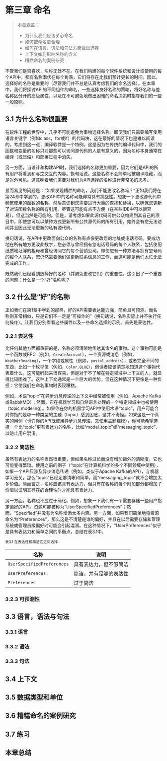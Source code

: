 # 第三章 命名

> 本章涵盖：
> - 为什么我们应该关心命名
> - 如何使命名更合理
> - 如何在语言、语法和句法方面做出选择
> - 上下文如何影响名称的含义
> - 糟糕命名的案例研究

不管我们是否喜欢，名称无处不在。在我们构建的每个软件系统和设计或使用的每个API中，都有名称潜伏在每个角落，它们将存在比我们预计更长的时间。因此，选择好的名称是重要的（尽管我们并不总是认真考虑我们的命名选择）。在本章中，我们将探讨API的不同组件的命名，一些选择良好名称的策略，将好名称与差名称区分开的高级属性，以及在不可避免地做出困难的命名决策时指导我们的一些一般原则。

## 3.1 为什么名称很重要

在软件工程的世界中，几乎不可能避免为事物选择名称。即便我们只需要编写使用语言关键字（例如class，for或if）的代码块，这在最好的情况下也是难以阅读的。考虑到这一点，编译软件是一个特例。这是因为在传统的编译代码中，我们的函数和变量的名称只对那些可以访问源代码的人是有意义的，因为名称本身通常在编译（或压缩）和部署过程中消失。

另一方面，当设计和构建API时，我们选择的名称更加重要，因为它们是API的所有用户将看到和与之交互的内容。换句话说，这些名称不会简单地被编译隐藏，而是对外可见。这意味着我们需要对我们为API选择的名称进行非常多的思考。

显而易见的问题是：“如果发现糟糕的命名，我们不能更改名称吗？”正如我们将在第24章中学到的，更改API中的名称可能非常具有挑战性。想象一下更改源代码中频繁使用的函数的名称，然后意识到您需要进行大量的查找和替换，以确保您更新了对该函数名称的所有引用。尽管这可能有点不方便（在某些IDE中可以很容易），但这当然是可能的。但是，请考虑如果此源代码可供公众构建到其自己的项目中。即使您可以以某种方式更新所有公共源代码的所有引用，始终会有您无法访问并且因此无法更新的私有源代码。

换句话说，在API中更改面向公众的名称有点像更改您的地址或电话号码。要成功地在所有地方更改此数字，您必须与曾经拥有您电话号码的每个人联系，包括使用纸质地址簿的祖母和曾经访问它的每个营销公司。即使您有一种方法与拥有您号码的每个人联系，您仍然需要他们做更新联系信息的工作，而这可能是他们太忙无法完成的工作。

既然我们已经看到选择好的名称（并避免更改它们）的重要性，这引出了一个重要的问题：什么是一个“好”名称呢？

## 3.2 什么是“好”的名称

正如我们在第1章中学到的那样，好的API需要表达能力强，简单且可预测。而名称则非常相似，只是它们不一定是“可操作的”（换句话说，名称实际上并不执行任何操作）。让我们分别看看这些属性以及一些命名选择的示例。首先是表达性。

### 3.2.1 表达性

比任何其他方面都重要的是，名称必须清晰地传达其命名的事物。这个事物可能是一个函数或RPC（例如，`CreateAccount`），一个资源或消息（例如，`WeatherReading`），一个字段或属性（例如，`postal_address`），或者完全不同的东西，比如一个枚举值（例如，`Color.BLUE`），但读者应该清楚地知道这个事物代表着什么。这可能听起来很容易，但是对于不了解在特定领域中上下文的人，就显得比较困难了。这种上下文通常是一个巨大的优势，但在这种情况下更像是一种负担：它使我们在命名事物时表现糟糕。

例如，术语“topic”在异步消息传递的上下文中经常被使用（例如，Apache Kafka或RabbitMQ）；然而，它在机器学习和自然语言处理的一个特定领域中也被使用（topic modeling）。如果你在你的机器学习API中使用术语“topic”，用户可能会对你指的是哪一种类型的主题（topic）感到困惑，这并不奇怪。如果这是一个真实的用例（也许你的API既使用异步消息传递，又使用主题建模），你可能希望选择一个比“topic”更有表达力的名称，比如“model_topic”或“messaging_topic”，以防止用户混淆。

### 3.2.2 简洁性

虽然有表达力的名称当然很重要，但如果名称过长而没有增加额外的清晰度，它也可能变得繁琐。使用之前的例子（“topic”在计算机科学的多个不同领域中使用），如果一个API只涉及异步消息传递（例如，类似于Apache Kafka的API），与机器学习无关，那么“topic”已经足够清晰和简单，而“messaging_topic”就不会增加太多价值。简而言之，名称应该具有表达力，但只有在名称的每个附加部分都增加了价值以证明其存在的合理性时才能具有表达力。

另一方面，名称也不应过于简化。例如，想象一下我们有一个需要存储一些用户指定偏好的API。资源可能被称为“UserSpecifiedPreferences”；然而，“Specified”并没有为名称增添太多内涵。另一方面，如果我们简单地将资源命名为“Preferences”，那么这是不清楚是谁的偏好，并且在以后需要存储和管理系统或管理员级偏好时可能会引起混淆。在这种情况下，“UserPreferences”似乎是具有表达力和简单之间的平衡点，总结在表3.1中。

<small>表3.1 在表达性和简洁性之间选择</small>

| 名称 | 说明 |
| --- | --- |
| `UserSpecifiedPreferences` | 具有表达力，但不够简洁 |
| `UserPreferences` | 简洁，并有足够的表达性 |
| `Preferences` | 过于简洁 |

### 3.2.3 可预测性

## 3.3 语言，语法与句法

### 3.3.1 语言

### 3.3.2 语法

### 3.3.3 句法

## 3.4 上下文

## 3.5 数据类型和单位

## 3.6 糟糕命名的案例研究

## 3.7 练习

## 本章总结
